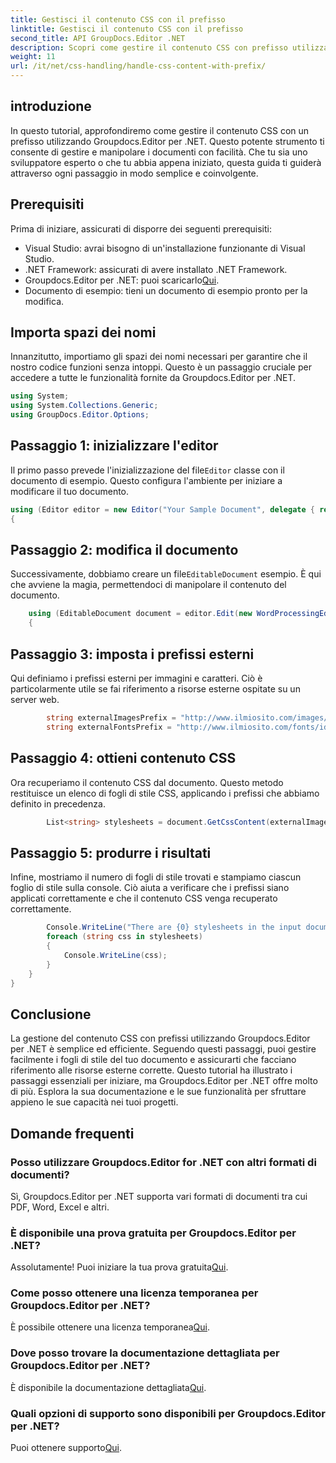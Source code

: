 ```yaml
---
title: Gestisci il contenuto CSS con il prefisso
linktitle: Gestisci il contenuto CSS con il prefisso
second_title: API GroupDocs.Editor .NET
description: Scopri come gestire il contenuto CSS con prefisso utilizzando Groupdocs.Editor per .NET in questo tutorial dettagliato passo dopo passo. Perfetto per sviluppatori di tutti i livelli.
weight: 11
url: /it/net/css-handling/handle-css-content-with-prefix/
---
```

## introduzione
In questo tutorial, approfondiremo come gestire il contenuto CSS con un prefisso utilizzando Groupdocs.Editor per .NET. Questo potente strumento ti consente di gestire e manipolare i documenti con facilità. Che tu sia uno sviluppatore esperto o che tu abbia appena iniziato, questa guida ti guiderà attraverso ogni passaggio in modo semplice e coinvolgente.
## Prerequisiti
Prima di iniziare, assicurati di disporre dei seguenti prerequisiti:
- Visual Studio: avrai bisogno di un'installazione funzionante di Visual Studio.
- .NET Framework: assicurati di avere installato .NET Framework.
-  Groupdocs.Editor per .NET: puoi scaricarlo[Qui](https://releases.groupdocs.com/editor/net/).
- Documento di esempio: tieni un documento di esempio pronto per la modifica.
## Importa spazi dei nomi
Innanzitutto, importiamo gli spazi dei nomi necessari per garantire che il nostro codice funzioni senza intoppi. Questo è un passaggio cruciale per accedere a tutte le funzionalità fornite da Groupdocs.Editor per .NET.
```csharp
using System;
using System.Collections.Generic;
using GroupDocs.Editor.Options;
```
## Passaggio 1: inizializzare l'editor
 Il primo passo prevede l'inizializzazione del file`Editor` classe con il documento di esempio. Questo configura l'ambiente per iniziare a modificare il tuo documento.
```csharp
using (Editor editor = new Editor("Your Sample Document", delegate { return new WordProcessingLoadOptions(); }))
{
```
## Passaggio 2: modifica il documento
Successivamente, dobbiamo creare un file`EditableDocument` esempio. È qui che avviene la magia, permettendoci di manipolare il contenuto del documento.
```csharp
    using (EditableDocument document = editor.Edit(new WordProcessingEditOptions()))
    {
```
## Passaggio 3: imposta i prefissi esterni
Qui definiamo i prefissi esterni per immagini e caratteri. Ciò è particolarmente utile se fai riferimento a risorse esterne ospitate su un server web.
```csharp
        string externalImagesPrefix = "http://www.ilmiosito.com/images/id=";
        string externalFontsPrefix = "http://www.ilmiosito.com/fonts/id=";
```
## Passaggio 4: ottieni contenuto CSS
Ora recuperiamo il contenuto CSS dal documento. Questo metodo restituisce un elenco di fogli di stile CSS, applicando i prefissi che abbiamo definito in precedenza.
```csharp
        List<string> stylesheets = document.GetCssContent(externalImagesPrefix, externalFontsPrefix);
```
## Passaggio 5: produrre i risultati
Infine, mostriamo il numero di fogli di stile trovati e stampiamo ciascun foglio di stile sulla console. Ciò aiuta a verificare che i prefissi siano applicati correttamente e che il contenuto CSS venga recuperato correttamente.
```csharp
        Console.WriteLine("There are {0} stylesheets in the input document", stylesheets.Count);
        foreach (string css in stylesheets)
        {
            Console.WriteLine(css);
        }
    }
}
```
## Conclusione
La gestione del contenuto CSS con prefissi utilizzando Groupdocs.Editor per .NET è semplice ed efficiente. Seguendo questi passaggi, puoi gestire facilmente i fogli di stile del tuo documento e assicurarti che facciano riferimento alle risorse esterne corrette. Questo tutorial ha illustrato i passaggi essenziali per iniziare, ma Groupdocs.Editor per .NET offre molto di più. Esplora la sua documentazione e le sue funzionalità per sfruttare appieno le sue capacità nei tuoi progetti.
## Domande frequenti
### Posso utilizzare Groupdocs.Editor for .NET con altri formati di documenti?
Sì, Groupdocs.Editor per .NET supporta vari formati di documenti tra cui PDF, Word, Excel e altri.
### È disponibile una prova gratuita per Groupdocs.Editor per .NET?
 Assolutamente! Puoi iniziare la tua prova gratuita[Qui](https://releases.groupdocs.com/).
### Come posso ottenere una licenza temporanea per Groupdocs.Editor per .NET?
 È possibile ottenere una licenza temporanea[Qui](https://purchase.groupdocs.com/temporary-license/).
### Dove posso trovare la documentazione dettagliata per Groupdocs.Editor per .NET?
 È disponibile la documentazione dettagliata[Qui](https://tutorials.groupdocs.com/editor/net/).
### Quali opzioni di supporto sono disponibili per Groupdocs.Editor per .NET?
 Puoi ottenere supporto[Qui](https://forum.groupdocs.com/c/editor/20).